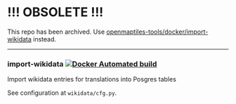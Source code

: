 # !!! OBSOLETE !!!

This repo has been archived. Use [openmaptiles-tools/docker/import-wikidata](https://github.com/openmaptiles/openmaptiles-tools/tree/master/docker/import-wikidata) instead.

-----

### import-wikidata [![Docker Automated build](https://img.shields.io/docker/automated/openmaptiles/import-wikidata.svg)](https://hub.docker.com/r/openmaptiles/import-wikidata/)
Import wikidata entries for translations into Posgres tables

See configuration at `wikidata/cfg.py`.
